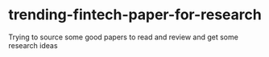 # trending-fintech-paper-for-research
Trying to source some good papers to read and review and get some research ideas
